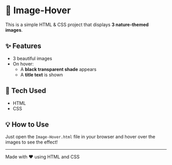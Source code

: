 # 🌄 Image-Hover

This is a simple HTML & CSS project that displays **3 nature-themed images**.

## ✨ Features
- 3 beautiful images
- On hover:
  - A **black transparent shade** appears
  - A **title text** is shown

## 📁 Tech Used
- HTML
- CSS

## 💡 How to Use
Just open the `Image-Hover.html` file in your browser and hover over the images to see the effect!

---

Made with ❤️ using HTML and CSS
